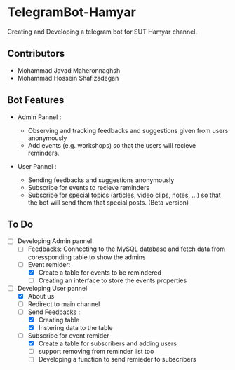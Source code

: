 # TelegramBot-Hamyar
Creating and Developing a telegram bot for SUT Hamyar channel.

## Contributors
- Mohammad Javad Maheronnaghsh
- Mohammad Hossein Shafizadegan

## Bot Features
- Admin Pannel :
    - Observing and tracking feedbacks and suggestions given from users anonymously
    - Add events (e.g. workshops) so that the users will recieve reminders.

- User Pannel :
    - Sending feedbacks and suggestions anonymously
    - Subscribe for events to recieve reminders
    - Subscribe for special topics (articles, video clips, notes, ...) so that the bot will send them that special posts. (Beta version)

## To Do
- [ ] Developing Admin pannel
    - [ ] Feedbacks: Connecting to the MySQL database and fetch data from coressponding table to show the admins
    - [ ] Event remider:
        - [x] Create a table for events to be remindered
        - [ ] Creating an interface to store the events properties
- [ ] Developing User pannel
    - [x] About us
    - [ ] Redirect to main channel
    - [ ] Send Feedbacks :
        - [x] Creating table
        - [x] Instering data to the table
    - [ ] Subscribe for event remider
        - [x] Create a table for subscribers and adding users
        - [ ] support removing from reminder list too
        - [ ] Developing a function to send remieder to subscribers
